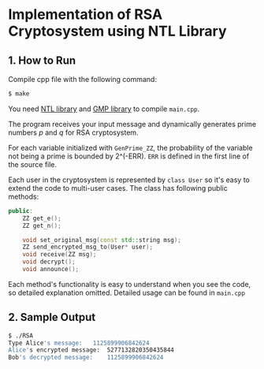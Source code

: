 # Implementation of RSA Cryptosystem using NTL Library

## 1. How to Run

Compile cpp file with the following command:

```bash
$ make
```

You need [NTL library](http://www.shoup.net/ntl/) and [GMP library](https://gmplib.org/manual/index.html#Top) to compile `main.cpp`.



The program receives your input message and dynamically generates prime numbers _p_ and _q_ for RSA cryptosystem.



For each variable initialized with `GenPrime_ZZ`, the probability of the variable not being a prime is bounded by 2^(-ERR). `ERR` is defined in the first line of the source file.



Each user in the cryptosystem is represented by `class User` so it's easy to extend the code to multi-user cases. The class has following public methods:

```c++
public:
	ZZ get_e();
	ZZ get_n();

	void set_original_msg(const std::string msg);
	ZZ send_encrypted_msg_to(User* user);
	void receive(ZZ msg);
	void decrypt();
	void announce();
```

Each method's functionality is easy to understand when you see the code, so detailed explanation omitted. Detailed usage can be found in `main.cpp`



## 2. Sample Output

```bash
$ ./RSA
Type Alice's message: 	1125899906842624
Alice's encrypted message: 	5277132820350435844
Bob's decrypted message: 	1125899906842624
```

